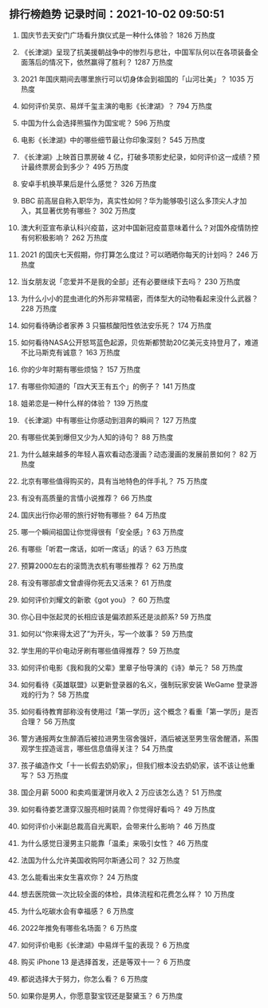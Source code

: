 
## 排行榜趋势 记录时间：2021-10-02 09:50:51
  
  1. 国庆节去天安门广场看升旗仪式是一种什么体验？ 1826 万热度
    
  2. 《长津湖》呈现了抗美援朝战争中的惨烈与悲壮，中国军队何以在各项装备全面落后的情况下，依然赢得了胜利？ 1287 万热度
    
  3. 2021 年国庆期间去哪里旅行可以切身体会到祖国的「山河壮美」？ 1035 万热度
    
  4. 如何评价吴京、易烊千玺主演的电影《长津湖》？ 794 万热度
    
  5. 中国为什么会选择熊猫作为国宝呢？ 596 万热度
    
  6. 电影《长津湖》中的哪些细节最让你印象深刻？ 545 万热度
    
  7. 《长津湖》上映首日票房破 4 亿，打破多项影史纪录，如何评价这一成绩？预计最终票房会到多少？ 495 万热度
    
  8. 安卓手机换苹果后是什么感觉？ 326 万热度
    
  9. BBC 前高层自称入职华为，真实性如何？华为能够吸引这么多顶尖人才加入，其显著优势有哪些？ 302 万热度
    
  10. 澳大利亚宣布承认科兴疫苗，这对中国新冠疫苗意味着什么？对国外疫情防控有何积极影响？ 262 万热度
    
  11. 2021 的国庆七天假期，你打算怎么度过？可以晒晒你每天的计划吗？ 246 万热度
    
  12. 当女朋友说「恋爱并不是我的全部」还有必要继续下去吗？ 230 万热度
    
  13. 为什么小小的昆虫进化的外形非常精密，而体型大的动物看起来没什么武器？ 228 万热度
    
  14. 如何看待确诊者家养 3 只猫核酸阳性依法安乐死？ 174 万热度
    
  15. 如何看待NASA公开怒骂蓝色起源，贝佐斯都赞助20亿美元支持登月了，难道不比马斯克有诚意？ 163 万热度
    
  16. 你的少年时期有哪些烦恼？ 157 万热度
    
  17. 有哪些你知道的「四大天王有五个」的例子？ 141 万热度
    
  18. 姐弟恋是一种什么样的体验？ 139 万热度
    
  19. 《长津湖》中有哪些让你感动到泪奔的瞬间？ 127 万热度
    
  20. 有哪些优美到爆但又少为人知的诗句？ 88 万热度
    
  21. 为什么越来越多的年轻人喜欢看动态漫画？动态漫画的发展前景如何？ 82 万热度
    
  22. 北京有哪些值得购买的，具有当地特色的伴手礼？ 75 万热度
    
  23. 有没有高质量的言情小说推荐？ 66 万热度
    
  24. 国庆出行你必带的旅行好物有哪些？ 64 万热度
    
  25. 哪一个瞬间祖国让你觉得很有「安全感」? 63 万热度
    
  26. 有哪些「听君一席话，如听一席话」的话？ 63 万热度
    
  27. 预算2000左右的滚筒洗衣机有哪些推荐？ 62 万热度
    
  28. 有没有哪部虐文曾虐得你死去又活来？ 61 万热度
    
  29. 如何评价刘耀文的新歌《got you》？ 60 万热度
    
  30. 你心目中张起灵的长相应该是偏浓颜系还是淡颜系? 59 万热度
    
  31. 如何以“你来得太迟了”为开头，写一个故事？ 59 万热度
    
  32. 学生用的平价电动牙刷有哪些值得推荐？ 59 万热度
    
  33. 如何评价电影《我和我的父辈》里章子怡导演的《诗》单元？ 58 万热度
    
  34. 如何看待《英雄联盟》以更新登录器的名义，强制玩家安装 WeGame 登录游戏的行为？ 58 万热度
    
  35. 如何看待教育部称没有使用过「第一学历」这个概念？看重「第一学历」是否合理？ 56 万热度
    
  36. 警方通报两女生醉酒后被拉进男生宿舍强奸，酒后被送至男生宿舍醒酒，系围观学生捏造谣言，哪些信息值得关注？ 54 万热度
    
  37. 孩子编造作文「十一长假去奶奶家」，但我们根本没去奶奶家，该不该让他重写？ 53 万热度
    
  38. 国企月薪  5000 和卖鸡蛋灌饼月收入 2 万应该怎么选？ 51 万热度
    
  39. 如何看待娄艺潇穿汉服亮相时装周？你觉得好看吗？ 49 万热度
    
  40. 如何评价小米副总裁高自光离职，会带来什么影响？ 46 万热度
    
  41. 为什么感觉日漫男主只能靠「温柔」来吸引女性？ 46 万热度
    
  42. 法国为什么允许美国收购阿尔斯通公司？ 32 万热度
    
  43. 怎么能看出来女生喜欢你？ 24 万热度
    
  44. 想去医院做一次比较全面的体检，具体流程和花费怎么样？ 10 万热度
    
  45. 为什么吃碳水会有幸福感？ 6 万热度
    
  46. 2022年推免有哪些名场面？ 6 万热度
    
  47. 如何评价电影《长津湖》中易烊千玺的表现？ 6 万热度
    
  48. 购买 iPhone 13 是选择首发，还是等双十一？ 6 万热度
    
  49. 都说选择大于努力，你怎么看？ 6 万热度
    
  50. 如果你是男人，你愿意娶宝钗还是娶黛玉？ 6 万热度
    